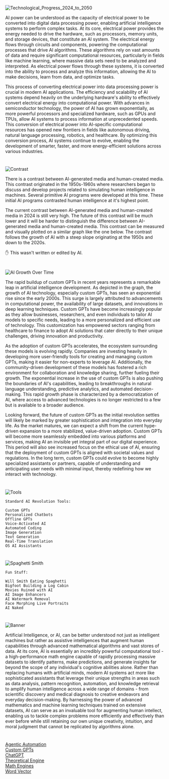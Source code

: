 ![Technological_Progress_2024_to_2050](https://github.com/user-attachments/assets/24de9f02-3006-48b1-998d-40eab5097fc0)

AI power can be understood as the capacity of electrical power to be converted into digital data processing power, enabling artificial intelligence systems to perform complex tasks. At its core, electrical power provides the energy needed to drive the hardware, such as processors, memory units, and storage devices, that constitute an AI system. The electrical energy flows through circuits and components, powering the computational processes that drive AI algorithms. These algorithms rely on vast amounts of data and require significant computational resources, particularly in fields like machine learning, where massive data sets need to be analyzed and interpreted. As electrical power flows through these systems, it is converted into the ability to process and analyze this information, allowing the AI to make decisions, learn from data, and optimize tasks.

This process of converting electrical power into data processing power is crucial in modern AI applications. The efficiency and scalability of AI systems depend heavily on the underlying hardware's ability to effectively convert electrical energy into computational power. With advances in semiconductor technology, the power of AI has grown exponentially, as more powerful processors and specialized hardware, such as GPUs and TPUs, allow AI systems to process information at unprecedented speeds. This conversion of electrical power into AI-specific computational resources has opened new frontiers in fields like autonomous driving, natural language processing, robotics, and healthcare. By optimizing this conversion process, AI systems continue to evolve, enabling the development of smarter, faster, and more energy-efficient solutions across various industries.

#

![Contrast](https://github.com/user-attachments/assets/16dc41ec-3186-4846-a177-02cf4bcb4438)

There is a contrast between AI-generated media and human-created media. This contrast originated in the 1950s-1960s where researchers began to discuss and develop projects related to simulating human intelligence in machines. Several primitive AI programs were developed at this time. These initial AI programs contrasted human intelligence at it's highest point.

The current contrast between AI-generated media and human-created media in 2024 is still very high. The future of this contrast will be much lower and it will be harder to distinguish the difference between AI-generated media and human-created media. This contrast can be measured and visually plotted on a similar graph like the one below. The contrast follows the growth of AI with a steep slope originating at the 1950s and down to the 2020s.

✋ This wasn't written or edited by AI.

#

![AI Growth Over Time](https://github.com/user-attachments/assets/dff5770f-e584-49fb-9d0d-b6d1a418ed92)

The rapid buildup of custom GPTs in recent years represents a remarkable leap in artificial intelligence development. As depicted in the graph, the growth of AI technology, especially custom GPTs, has seen an exponential rise since the early 2000s. This surge is largely attributed to advancements in computational power, the availability of large datasets, and innovations in deep learning techniques. Custom GPTs have become increasingly popular as they allow businesses, researchers, and even individuals to tailor AI models to specific needs, leading to a more personalized and efficient use of technology. This customization has empowered sectors ranging from healthcare to finance to adopt AI solutions that cater directly to their unique challenges, driving innovation and productivity.

As the adoption of custom GPTs accelerates, the ecosystem surrounding these models is evolving rapidly. Companies are investing heavily in developing more user-friendly tools for creating and managing custom GPTs, making it easier for non-experts to leverage AI. Additionally, the community-driven development of these models has fostered a rich environment for collaboration and knowledge sharing, further fueling their growth. The exponential increase in the use of custom GPTs is also pushing the boundaries of AI's capabilities, leading to breakthroughs in natural language understanding, predictive analytics, and automated decision-making. This rapid growth phase is characterized by a democratization of AI, where access to advanced technologies is no longer restricted to a few but is available to a broader audience.

Looking forward, the future of custom GPTs as the initial revolution settles will likely be marked by greater sophistication and integration into everyday life. As the market matures, we can expect a shift from the current hype-driven expansion to a more stabilized, value-driven adoption. Custom GPTs will become more seamlessly embedded into various platforms and services, making AI an invisible yet integral part of our digital experience. This period will also see increased focus on the ethical use of AI, ensuring that the deployment of custom GPTs is aligned with societal values and regulations. In the long term, custom GPTs could evolve to become highly specialized assistants or partners, capable of understanding and anticipating user needs with minimal input, thereby redefining how we interact with technology.

#

![Tools](https://github.com/user-attachments/assets/dcf4266c-25fd-41d3-b0f5-34fb912caddb)


```
Standard AI Revolution Tools:

Custom GPTs
Personalized Chatbots
Offline GPTs
Voice-Activated AI
Automated Coding
Image Generation
Text Generation
Real-Time Translation
OS AI Assistants
```

#

![Spaghetti Smith](https://github.com/user-attachments/assets/b48bfbcf-296c-4215-a87a-a5262fc9f6f4)

```
Fun Stuff:

Will Smith Eating Spaghetti
Bigfoot Building a Log Cabin
Movies Ruined with AI
AI Image Enhancers
AI Watermark Removal
Face Morphing Live Portraits
AI Naked
```

#

![Banner](https://github.com/user-attachments/assets/55e1ea38-0efa-4910-af08-d96e86fdfeaf)

Artificial Intelligence, or AI, can be better understood not just as intelligent machines but rather as assistive intelligences that augment human capabilities through advanced mathematical algorithms and vast stores of data. At its core, AI is essentially an incredibly powerful computational tool - a high-performance math engine capable of rapidly processing massive datasets to identify patterns, make predictions, and generate insights far beyond the scope of any individual's cognitive abilities alone. Rather than replacing humans with artificial minds, modern AI systems act more like sophisticated assistants that leverage their unique strengths in areas such as data analysis, pattern recognition, automation, and knowledge retrieval to amplify human intelligence across a wide range of domains - from scientific discovery and medical diagnosis to creative endeavors and everyday decision-making. By harnessing the power of advanced mathematics and machine learning techniques trained on extensive datasets, AI can serve as an invaluable tool for augmenting human intellect, enabling us to tackle complex problems more efficiently and effectively than ever before while still retaining our own unique creativity, intuition, and moral judgment that cannot be replicated by algorithms alone.

#

[Agentic Automation](https://github.com/sourceduty/Agentic_Automation)
<br>
[Custom GPTs](https://sourceduty.com/custom-gpts/)
<br>
[ChatGPT](https://github.com/sourceduty/ChatGPT)
<br>
[Theoretical Engine](https://github.com/sourceduty/Theoretical_Engine)
<br>
[Math Engines](https://github.com/sourceduty/Math_Engines)
<br>
[Word Vector](https://chatgpt.com/g/g-686c5fbbcc908191a36479801b470571-word-vector)
